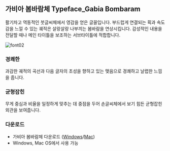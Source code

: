 ## 가비아 봄바람체 Typeface_Gabia Bombaram  
활기차고 역동적인 붓글씨체에서 영감을 얻은 글꼴입니다. 부드럽게 연결되는 획과 속도감을 느낄 수 있는 궤적은 살랑살랑 나부끼는 봄바람을 연상시킵니다. 감성적인 내용을 전달할 때나 메인 타이틀을 보조하는 서브타이틀에 적합합니다.

![font02](https://user-images.githubusercontent.com/779745/70031003-af421f00-15ed-11ea-97b9-eaf7de6c34a5.png)


### 경쾌한
과감한 궤적의 곡선과 다음 글자의 초성을 향하고 있는 맺음으로 경쾌하고 날렵한 느낌을 줍니다.

### 균형잡힌
무게 중심과 비율을 일정하게 맞추는 데 중점을 두어 손글씨체에서 보기 힘든 균형잡힌 외관을 보여줍니다.


### 다운로드
- 가비아 봄바람체 다운로드 ([Windows](https://static.gabia.com/fonts/files/gabia_bombaram_windows.ttf)/[Mac](https://static.gabia.com/fonts/files/gabia_bombaram_mac.otf))
- Windows, Mac OS에서 사용 가능
